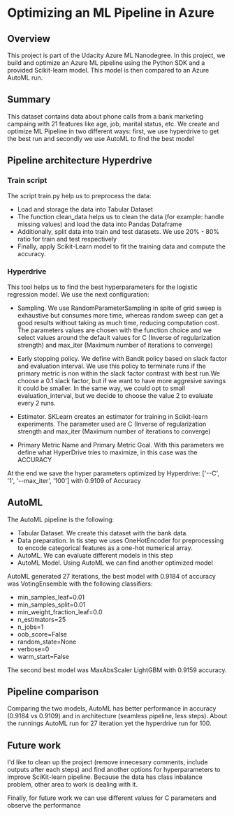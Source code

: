 # Optimizing an ML Pipeline in Azure

## Overview
This project is part of the Udacity Azure ML Nanodegree.
In this project, we build and optimize an Azure ML pipeline using the Python SDK and a provided Scikit-learn model.
This model is then compared to an Azure AutoML run.

## Summary
This dataset contains data about phone calls from a bank marketing campaing with 21 features like age, job, marital status, etc. We create and optimize ML Pipeline in two different ways: first, we use hyperdrive to get the best run and secondly we use AutoML to find the best model

## Pipeline architecture Hyperdrive

### Train script

The script train.py help us to preprocess the data:

- Load and storage the data into Tabular Dataset 
- The function clean_data helps us to clean the data (for example: handle missing values) and load the data into Pandas Dataframe 
- Additionally, split data into train and test datasets. We use 20% - 80% ratio for train and test respectively  
- Finally, apply Scikit-Learn model to fit the training data and compute the accuracy. 

### Hyperdrive

This tool helps us to find the best hyperparameters for the logistic regression model. We use the next configuration:

- Sampling. We use RandomParameterSampling in spite of grid sweep is exhaustive but consumes more time, whereas random sweep can get a good results without taking as much time, reducing computation cost. The parameters values are chosen with the function choice and we select values around the default values for C (Inverse of regularization strength) and max_iter (Maximum number of iterations to converge)

- Early stopping policy. We define with Bandit policy based on slack factor and evaluation interval. We use this policy to terminate runs if the primary metric is non within the slack factor contrast with best run.We choose a 0.1 slack factor, but if we want to have more aggresive savings it could be smaller. In the same way, we could opt to small evaluation_interval, but we decide to choose the value 2 to evaluate every 2 runs.  

- Estimator. SKLearn creates an estimator for training in Scikit-learn experiments. The parameter used are C (Inverse of regularization strength and max_iter (Maximum number of iterations to converge)

- Primary Metric Name and Primary Metric Goal. With this parameters we define what HyperDrive tries to maximize, in this case was the ACCURACY

At the end we save the hyper parameters optimized by Hyperdrive: ['--C', '1', '--max_iter', '100'] with 0.9109 of Accuracy


## AutoML
The AutoML pipeline is the following:

- Tabular Dataset. We create this dataset with the bank data. 
- Data preparation. In tis step we uses OneHotEncoder for preprocessing to encode categorical features as a one-hot numerical array.
- AutoML. We can evaluate different models in this step
- AutoML Model. Using AutoML we can find another optimized model 

AutoML generated 27 iterations, the best model with 0.9184 of accuracy was VotingEnsemble with the following classifiers:

-  min_samples_leaf=0.01
-  min_samples_split=0.01
-  min_weight_fraction_leaf=0.0
-  n_estimators=25
-  n_jobs=1
-  oob_score=False
-  random_state=None
-  verbose=0
-  warm_start=False

The second best model was MaxAbsScaler LightGBM with 0.9159 accuracy.

## Pipeline comparison

Comparing the two models, AutoML has better performance in accuracy (0.9184 vs 0.9109) and in architecture (seamless pipeline, less steps). About the runnings AutoML run for 27 iteration yet the hyperdrive run for 100.

## Future work
I'd like to clean up the project (remove innecesary comments, include outputs after each steps) and find another options for hyperparameters to improve SciKit-learn pipeline. Because the data has class inbalance problem, other area to work is dealing with it.  

Finally, for future work we can use different values for C parameters and observe the performance

